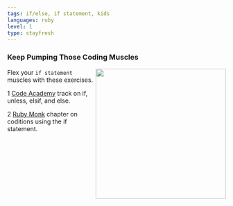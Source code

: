 ```yaml
---
tags: if/else, if statement, kids
languages: ruby
level: 1
type: stayfresh
---
```


### Keep Pumping Those Coding Muscles

<img src="https://after-school-assets.s3.amazonaws.com/practice.gif" width="300px" align="right"> Flex your `if statement` muscles with these exercises.

1 [Code Academy](http://www.codecademy.com/glossary/ruby/if-unless-elsif-and-else) track on if, unless, elsif, and else.

2 [Ruby Monk](http://rubymonk.com/learning/books/1-ruby-primer/chapters/8-control-structures/lessons/41-conditions-using-the-if-statement) chapter on coditions using the if statement.
